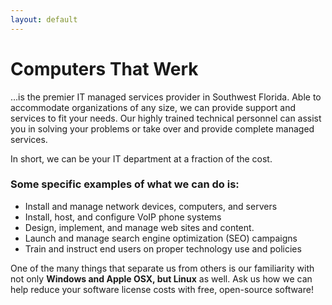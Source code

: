 ```yaml
---
layout: default
---
```


Computers That Werk
===================

…is the premier IT managed services provider in Southwest Florida. Able to accommodate organizations of any size, we can provide support and services to fit your needs. Our highly trained technical personnel can assist you in solving your problems or take over and provide complete managed services.

In short, we can be your IT department at a fraction of the cost.

### Some specific examples of what we can do is:

+ Install and manage network devices, computers, and servers
+ Install, host, and configure VoIP phone systems
+ Design, implement, and manage web sites and content.
+ Launch and manage search engine optimization (SEO) campaigns
+ Train and instruct end users on proper technology use and policies

One of the many things that separate us from others is our familiarity with not only **Windows and Apple OSX, but Linux** as well.   Ask us how we can help reduce your software license costs with free, open-source software!
